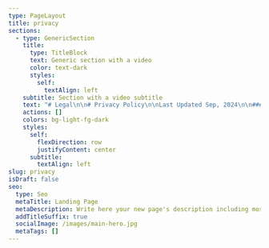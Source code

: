 ```yaml
---
type: PageLayout
title: privacy
sections:
  - type: GenericSection
    title:
      type: TitleBlock
      text: Generic section with a video
      color: text-dark
      styles:
        self:
          textAlign: left
    subtitle: Section with a video subtitle
    text: "# Legal\n\n# Privacy Policy\n\nLast Updated Sep, 2024\n\n#### We take your privacy seriously\n\n\nThis Privacy Policy describes the personal data that we\ncollect, how we obtain the data, how we may use or disclose that data, the\nsecurity measures we have in place to protect this data, and the rights you\nhave with respect to this data.\_\n\nIf you are a resident of California or the European Union\n(EU), European Economic Area (“EEA”), and UK, you may be entitled to certain\nindividual rights under the California Consumer Privacy Act of 2018 \\[as amended\nby the California Privacy Rights Act of 2020 (“CPRA”)] (collectively,\n“CCPA”),\_or the\_General Data Protection Regulation (“GDPR”) and the\nUK Data Protection Act 2018 respectively.\_ Please see our\_[California Privacy\nNotice](https://locusrobotics.com/company/legal/privacy-ccpa)\_or\_[EU/UK Privacy\nNotice](https://locusrobotics.com/company/legal/privacy-europe)\_for your\_[rights](https://locusrobotics.com/company/trust-center/dsar)\_and\nhow to exercise them for users located in California and the EEA and UK.\_\n\n\n#### Collection and Use of Personal Information\n\nThis Privacy Policy covers our privacy practices with\nrespect to the collection, use, and disclosure of information obtained: (i)\nthrough the Wideanchor website at\_[www.americanmedrobotics.com](https://locusrobotics.com/) and\nour other websites and digital properties that link to, or expressly adopt or\nrefer to, this Privacy Policy (hereinafter, collectively our “Websites”); (ii)\nin connection with the use of our autonomous robotics solution (the\n“Subscription Service”) and related support services, including customer\nsuccess and other professional services (the “Support Services”) that we\nprovide to Customers.\_\_\n\nPlease note that data collected in connection with human\nresource functions for our employees and prospective employees are covered by\nour Employee and Applicant Employee Privacy Notice.\_\_\n\n#### For the purposes of this Privacy Policy:\_\n\n*   “Customer”\n         means any entity that purchases a license or subscription to any portion\n         or component of the Services.\_\n\n<!---->\n\n*   “Customer\n         Data” means the Personal Data uploaded into or otherwise made accessible\n         to any portion of the Services by or for Customer or its Users, as further\n         described below.\_\n\n<!---->\n\n*   “Services”\n         shall mean, collectively, the Subscription Service and Support\n         Services.\_\n\n<!---->\n\n*   “User”\n         means an individual authorized by or on behalf of a Customer to access\n         and/or make use of any portion or component of the Services, as further\n         described in the applicable Customer Agreement.\_\n\n<!---->\n\n*   “Visitor”\n         means a visitor to one of the Websites.\_\n\nWhen you interact with the Websites or the Services, you\nconsent to the collection, use, and disclosure of information as described in\nthis Privacy Policy.  If you do not consent to the terms of this Privacy\nPolicy, do not continue to interact with or use the Websites or the\nServices. \_\n\nDue to the global nature of the use of the Websites and\nServices, our privacy practices may vary among the states, countries, and\nregions in which we operate in order to comply with applicable legal\nrequirements.\_\n\nEuropean and UK Residents:  Please see our [EU/UK Privacy\nNotice](https://locusrobotics.com/company/legal/privacy-europe) for residents of the European Union, the European Economic Area,\nUnited Kingdom or Switzerland.\_\n\n#### Website\n\nFor all Visitors, Wideanchor operates as the controller of\nyour Personal Data.\_ The following information applies to the Personal\nData collected by Wideanchor from Visitors of our Website.  For information\nwith regard to the Cookies we collect on our Visitors, please refer to Cookie\nSettings below.\_\n\n#### What Personal Data Do We Collect?\_\n\nWe may collect the following categories of Personal Data\nabout you which are described in more detail below: (A) Personal Data we\ncollect directly from you, (B) Personal Data collected from third parties, (C)\nPersonal Data we collect as you navigate through our Websites, and (D) Personal\nData collected through cookies and other forms of automated collection.\_\n\n#### Personal Data We Collect Directly from You\_\n\nWhen you access, use, and/or interact with our Websites,\nexpress an interest in obtaining additional information about our services,\nrequest a demo, or download certain content, we directly collect information\nyou voluntarily provide to us, which includes:\_\n\n*   Your\n         contact information such as your name, job title, company name, phone\n         number, or email address.\_\n\n<!---->\n\n*   Communications\n         with us, preferences, and other information such as any messages,\n         opinions, and feedback that you provide to us, your User preferences (such\n         as in receiving updates or marketing information), and other information\n         that you share with us when you contact us directly (such as for customer\n         support services); and\_\n\n<!---->\n\n*   Additional\n         Information as otherwise described to you at the point of collection or\n         pursuant to your consent.\_\n\n### Personal Data Collected from Third Parties\_\n\nWideanchor may collect and use information we receive from\nthird parties in connection with your use of the Websites.  For instance, Wideanchor\nmay use a third party for reporting and analytics to measure the effectiveness\nof our Websites and marketing efforts, and to identify areas for\nimprovement.\_\n\nWe also obtain business information and your Personal Data\nfrom third-party sources, as permitted by applicable law, such as the\nfollowing:\_\n\n*   information\n         collected by our marketing service providers on our behalf, which are a\n         variety of marketing lead generation service providers, marketing opt-in\n         lists or data aggregators or professional event organizers;\_\n\n<!---->\n\n*   information\n         shared with us by Wideanchor business partners as part of their referral\n         activities;\_\n\n<!---->\n\n*   public\n         databases or other data you may have made publicly available, such as\n         social media posts on professional networks and social media platforms;\n         and\_\n\n<!---->\n\n*   information\n         shared with us by a third party who recommended you once you have\n         confirmed your agreement for us to keep and process such data (for the\n         purpose of providing you with updates about Wideanchor services).\_\n\nThis Privacy Policy only applies to Personal Data collected\nby our Websites.\_\_We are not responsible for the privacy and security\npractices of other websites or social media platforms or the information they\nmay collect (which may include IP address).\_ You should contact such third\nparties directly to determine their respective privacy policies.\_ Links to\nany other websites or content do not constitute or imply an endorsement or\nrecommendation by us of the linked website, Social Media Platform, and/or content.\_\n\n#### Personal Data We Collect as You Navigate Through the\nWebsites\_\n\nAs you navigate through the Websites, we also collect\ndetails about your visits to our Websites including, but not limited to, your\nIP address, usage patterns, traffic data, location data, logs and other\ncommunication data and the resources that you access, as well as information\nabout your computer and internet connection, including your operating system,\nmobile device and browser type.\_\n\n#### Cookies and Other Forms of Automated Collection\_\n\n### What is a Cookie?\_\n\nA “cookie” is a unique numeric code that we transfer to your\ncomputer so that we can keep track of your interests and/or preferences and\nrecognize you as a return Visitor to the Websites.\_ We may use cookies,\nlog files, pixel tags, web bugs, web beacons, clear GIFs, Local Storage Objects\n(LSOs) such as HTML5 and Flash or other similar technologies to collect\ninformation about the ways you interact with and use the Websites, to support\nand enhance features and functionality, to monitor performance, to personalize\ncontent and experiences, for marketing and analytics, and for other lawful\npurposes.\_\n\nWhen you visit our Websites, we, or an authorized third\nparty may place a small text file called a “cookie” on your computer’s browser\ndirectory.\_ Cookies are designed to collect information, which includes\nPersonal Data, about your online activities over time and across different\nsites.\_\n\nSession-based cookies exist only during one session and\ndisappear from your computer when you close your browser or turn off your\ncomputer.\_ Persistent cookies remain on your computer or device after you\nclose your browser or turn off your computer.\_ You can control the use of\ncookies at the individual browser level, but choosing to disable cookies may\nlimit your use of certain features or functions on our Websites.\_\n\nThe following describes how we use different categories of\ncookies and similar technologies and your options for managing our collection\nof cookies.\_\n\nDifferent Categories of Wideanchor Cookies\_\n\nThe cookies that Wideanchor uses fall into the following\ncategories:\_\n\n*   Necessary:\_Without\n         these cookies, we are unable to provide many services needed for the\n         Websites to function (e.g., essential cookies to help protect the security\n         of the Websites). These cookies are required for the Websites to function,\n         so they are the only category of cookies you cannot refuse.\_\n\n<!---->\n\n*   Performance\n         and Analytics: These cookies track information about how the Website is\n         being used so we can make improvements and report on the Websites’\n         performance. These cookies are designed to enhance the function,\n         performance, and services on the website, and may track behavior of\n         Visitors for analytics and advertising purposes.\_ These cookies may\n         either be first-party cookies (set by Wideanchor) or third-party cookies\n         (set by authorized third parties).\_ Our third-party cookies include\n         the use of Google Analytics, Eloqua, Facebook, and LinkedIn).\_\n\n<!---->\n\n*   Functional\n         Cookies: These are cookies used to enhance the performance of our Websites\n         and to remember information you entered, and choices you made with respect\n         to our Websites, but are not essential to your use of the Websites.\_\n         We may use our own technology or third-party technology, including Eloqua\n         to provide functional cookies.\_\n\n<!---->\n\n*   Advertising\n         Cookies: These third-party cookies are placed by advertising platforms or\n         networks on our Websites in order to track ad performance, and to enable\n         advertising networks to deliver ads that may be relevant to you based upon\n         your activities (referred to as “re-marketing”).\_ For more\n         information on re-marketing, please see “Re-Marketing Activities”\n         below.\_ Wideanchor contracts with third parties such as Facebook and\n         GoogleAds to support the advertising cookies’ purpose.\_\n\n## How Do We Use Cookies?\_\n\nThe cookies we collect help us facilitate a safe interaction\nfor you on our Websites, enhance the function, performance and services on the\nWebsites, provide social media features, and analyze our Website traffic.\_\nWe also allow authorized third parties to use cookies to enhance your use of\nour Websites with social media, advertising, and our analytics partners.\_\nWe use both session-based and persistent cookies on our Websites.\_\n\n## Re-Marketing Activities\_\n\nWe use third-party pixels or web beacons on our Websites to\ntrack activity for web analytics and for re-marketing activities.\_\n“Re-marketing activities” means that our third parties will continue to show\nads to you across the internet, but we will not be collecting any identifiable\ninformation about you through this remarketing system.\_ The third-party\nvendors we use will place cookies on web browsers in order to serve ads based\non past visits to our Websites.\_ This allows us to make special offers and\ncontinue to market our services to those who have shown interest in our\nservice.\_\n\nFor more information, visit the help page for your web\nbrowser or see [http://www.allaboutcookies.org](http://www.allaboutcookies.org/) or\nvisit [www.youronlinechoices.com](http://www.youronlinechoices.com/) for\nmore information about behavioral advertising and online privacy.\n\n\n\n\n\nTo change your cookie settings and preferences for the\nWebsite\n\nPlease refer to your browser tools for specific\ninstructions. Here are a few of the more popular browsers:\n\n\n[Google\nChrome](https://support.google.com/chrome/answer/95647)[Firefox](https://support.mozilla.org/en-US/kb/enable-and-disable-cookies-website-preferences)[Safari](http://help.apple.com/safari/mac/8.0/#/sfri11471)[Microsoft\nEdge](https://privacy.microsoft.com/en-us/windows-10-microsoft-edge-and-privacy)\n\n## How Do We Use the Personal Data Collected?\n\nWe may use Personal Data that we collect about Visitors for\nthe following purposes:\_\n\n*   To\n         protect the security of our Websites.\_\n\n<!---->\n\n*   Enable\n         the sharing of content across various social networks.\_\n\n<!---->\n\n*   Enhance\n         the function, performance, and services on the Websites.\_\n\n<!---->\n\n*   To\n         track the behavior of the Users on the Websites.\_\n\n<!---->\n\n*   To\n         diagnose and resolve technical problems with our Websites.\_\n\n<!---->\n\n*   To\n         improve our Websites.\_\n\n<!---->\n\n*   To\n         fulfill contracts we have with you.\_\n\n<!---->\n\n*   To\n         provide you with information, products, or services that you request from\n         us.\_\n\n<!---->\n\n*   To\n         respond to your inquiries and questions and provide customer\n         service.\_\n\n<!---->\n\n*   To\n         notify you about changes to our Websites or obtain any required\n         consent.\_\n\n<!---->\n\n*   To\n         allow you to participate in interactive features of our Websites, when you\n         choose to do so.\_\n\n<!---->\n\n*   To\n         manage, improve, and foster relationships with third-party service\n         providers, including vendors, suppliers, and parents, affiliates,\n         subsidiaries, and business partners.\_\_\n\n<!---->\n\n*   For\n         industry analysis, benchmarking, analytics, marketing, and other business\n         purposes.\_\n\n<!---->\n\n*   To\n         track your browsing behavior, such as the pages you visited over\n         time.\_\n\n<!---->\n\n*   To\n         comply with our Terms & Conditions.\_\n\n<!---->\n\n*   To\n         comply with any applicable laws and regulations and respond to lawful\n         requests.\_\n\n<!---->\n\n*   For\n         any other purposes disclosed to you at the time we collect your Personal\n         Data and/or pursuant to your consent.\_\n    YOUR CHOICES\_\_\n\n1.  Marketing\n         Communications.\_\_If you do not want to receive marketing and\n         promotional emails from us, you may click on the “unsubscribe” or “Update\n         Subscription Preferences” links in emails we send you to unsubscribe and\n         opt out of marketing email communications or see\_“Contact\n         Information”\_below for more information. \_\n\n<!---->\n\n1.  Text\n         Messages. \_You may sign up to receive text messages from Wideanchor\n         or third-party service providers on behalf of Wideanchor (e.g., text\n         message marketing).  By using our Websites or Services, signing up for\n         text messaging services or otherwise opting in to receive text messages\n         (opting in via short code or entering your phone number into an on-site\n         collection widget), you agree that you have provided Wideanchor or its\n         third-party service providers with prior express written consent to be\n         contacted by text message, including recurring automated promotional and\n         personalized marketing text messages.\_\n\n*   By\n         providing prior express and/or prior express written consent, you agree to\n         receive text messages under the Telephone Consumer Protection Act and\n         related state laws, including by the use of an automatic telephone dialing\n         system (“ATDS”) to deliver text messages to the mobile phone number which\n         you provided to Wideanchor.  While you consent to receive messages sent\n         using an ATDS (or “autodialer”), the foregoing shall not be interpreted to\n         suggest or imply that any or all of Wideanchor mobile messages are sent\n         using an autodialer.  We will use the Personal Data provided by you in\n         connection with the text messaging services in accordance with this\n         Privacy Policy.  Your consent is not a condition of any purchase or use of\n         our Websites and Services and your consent to be contacted as described is\n         voluntary.  The number of text messages you receive may vary based upon\n         the text messaging service(s) you sign up for.  Message and data rates may\n         apply.\_\n\n<!---->\n\n*   You\n         may revoke your consent and opt out to discontinue text messages at any\n         time.  If you no longer want to receive text messages from us, reply STOP\n         (or as otherwise instructed).\_\n\n1.  Opting\n         Out of Direct Marketing by Third Parties.\_ To exercise choices\n         regarding the marketing information you receive, you may also review the\n         following links:\_\_\n\n*   You\n         may opt out of tracking and receiving tailored advertisements on your\n         mobile device by some mobile advertising companies and other similar\n         entities by downloading the App Choices app at\_[www.aboutads.info/appchoices](http://www.aboutads.info/appchoices).\_\n\n<!---->\n\n*   You\n         may opt out of receiving permissible targeted advertisements by using the [NAI Opt-out tool](http://www.networkadvertising.org/choices/)\_available\n         at\_<http://optout.networkadvertising.org/?c=1>\_or\n         visiting About Ads at\_[http://optout.aboutads.info](http://optout.aboutads.info/).\_\n\nYou may also exercise applicable data subject rights as laid\nout in the [EU/UK\nPrivacy Notice](https://locusrobotics.com/company/legal/privacy-europe) or the  [CCPA Privacy Notice](https://locusrobotics.com/company/legal/privacy-ccpa).\_\n\n\nHow Do We Share or Disclose the Personal Data\nCollected?\_\n===========\n\n\nSubject to any applicable data privacy law, or regulation,\nwe may share, disclose, or transfer Personal Data that you provide to us via\nthe Websites, to the following third parties:\_\n\n*   Third-Party\n         Service Providers.\_ We may share your Personal Data with third-party\n         service providers that perform certain functions or services on our behalf\n         (such as to host the Websites, manage databases, perform analyses, process\n         credit card payments, provide customer service, or send communications for\n         us).\_ These third-party service providers are authorized to use your\n         Personal Data only as necessary to provide these services to us.\_ In\n         some instances, we may aggregate Personal Data we collect so third parties\n         do not have access to your identifiable Personal Data to identify you\n         individually.\_\_\_\n\n<!---->\n\n*   Disclosure\n         of Information for Legal and Administrative Reasons.\_ We may disclose\n         your Personal Data without notice: (i) when required by law or to comply\n         with a court order, subpoena, search warrant, or other legal process; (ii)\n         to cooperate or undertake an internal or external investigation or audit;\n         (iii) to comply with legal, regulatory, or administrative requirements of\n         governmental authorities (including, without limitation, requests from the\n         governmental agency authorities to view your Personal Data); (iv) to\n         protect and defend the rights, property, or safety of us, our subsidiaries\n         and affiliates, and any of their officers, directors, employees,\n         attorneys, agents, contractors, and partners, and the consumers generally;\n         (v) to enforce or apply our Terms & Conditions; and (vi) to verify the\n         identity of an individual.\_\n\n<!---->\n\n*   Business\n         Transfers.\_ Your Personal Data may be transferred, sold, or otherwise\n         conveyed (“Conveyed”) to a third party where we: (i) merge with or are\n         acquired by another business entity; (ii) sell all or substantially all of\n         our assets; (iii) are adjudicated bankrupt; or (iv) are liquidated or\n         otherwise reorganize.\_\_\_\n\n<!---->\n\n*   Information\n         Shared with our Subsidiaries and Affiliates.\_ We may share your\n         Personal Data with our subsidiaries and affiliates.\_\n\n<!---->\n\n*   De-Identified\n         or Aggregated Data.\_ We may share your Personal Data on an aggregated\n         basis for any purpose in which your specific Personal Data is blinded,\n         masked, or otherwise not identifiable. \_\n\n<!---->\n\n*   With\n         Your Consent.\_ We may share Personal Data consistent with this\n         Privacy Policy with\_your\_consent.\_\_\n\n\n### Categories of Information Sold\_\n\nWe may sell the below categories of Personal Data.\_ For\npurposes of this Privacy Policy, “sell,” “sold,” or “sale” means the disclosure\nof Personal Data for monetary or other valuable consideration but does not\ninclude, for example, the transfer of Personal Data as an asset that is part of\na merger, bankruptcy, or other disposition of all or any portion of our\nbusiness.\_\_\n\n\n| Category of Information\_         | Examples of Personal Data Disclosed\_                                                                                                                                                                                                                                                                                                                                                                                                                                                                                                                                                          |\n| -------------------------------- | --------------------------------------------------------------------------------------------------------------------------------------------------------------------------------------------------------------------------------------------------------------------------------------------------------------------------------------------------------------------------------------------------------------------------------------------------------------------------------------------------------------------------------------------------------------------------------------------- |\n| Identifying Information\_         | Name, mailing address, email address, phone number, date\n  of birth, and other identifiers.\_                                                                                                                                                                                                                                                                                                                                                                                                                                                                                              |\n| Payment Information\_             | Your name and billing totals for payment and invoice\n  processing.\_ Note that we use third-party payment processors to\n  facilitate your payments and do not store your payment card\n  information.\_                                                                                                                                                                                                                                                                                                                                                                              |\n| Usage and Technical Information\_ | Information about your interaction with our Websites and\n  content on third-party sites or platforms, such as social networking sites\n  (e.g., IP address; browsing history; search history; device information;\n  information about User’s interaction with Websites such as scrolling, clicks,\n  and mouse-overs via cookies, pixel tags, web beacons, transparent GIFs;\n  browser information; operating system and platform; geolocation information;\n  User content (e.g., photos, videos, audio, images, social media /online posts,\n  first-party works).\_ |\n\n\n\nHow Long Do We Keep a Visitor’s Personal Data?\_\n\n\n\nWe may retain a Visitor’s Personal Data for the period of\ntime which is consistent with the original purposes of collection, as\ndetermined in our sole discretion, and in accordance with our record retention\npolicies.  When determining the retention of your Personal Data, we will\nevaluate the amount, nature, and sensitivity of such Personal Data processed,\nthe potential risk of harm from the unauthorized use or disclosure of your\nPersonal Data, and whether we can achieve the purposes of the processing such Personal\nData through other means, as well as applicable legal requirements.  Upon the\nexpiration of the applicable retention period, your Personal Data will be\ndeleted.  Any information we are unable to delete entirely from our systems\nwill have measures in place to prevent any further access and use of such data.\n\n### Services\n\nFor all Customers and Users, Wideanchor operates as the\nprocessor of applicable Customer Data.\_ The following information applies\nto the Personal Data collected by Wideanchor from Customers and Users of our\nServices.  Data subject requests for Customer Data must be made through the\napplicable Customer as the controller of the Customer Data.  Wideanchor will\ncomply with all data subject access requests in accordance with the provisions\nof the applicable contract between the applicable Customer and Wideanchor.\_\n\n\n### What Customer Data Do We Collect?\_\n\nWe collect the following Customer Data from and/or about our\nCustomers and Users (collectively, the “Customer Data”), including:\_\n\n### General\n     information, including a Customer’s company name and address, and the\n     Customer representative’s contact information including name, email\n     address, and telephone number (“General Information”) for billing and\n     contracting purposes.\_\n\n### Information\n     our Customers and Users submit to us in connection with the use of our\n     Services, including the User ID (can be pseudonymized or anonymized), name\n     (optional), picture of the User and language preference.\_\n\n### Server\n     logs in support of the Services, which may contain login and logout times,\n     device identification numbers etc.\_\n\n\nWe also collect information that is not defined as Personal\nData in providing the Services to Customers such as: (1) task data from the\nCustomers’ warehouse management system including Task ID, Task Description,\nTask Type, Task Location and Quantities associated with the task; (2)\nperformance or statistical data derived and/or generated from the operation of\nthe Service, including pick/activity rates, location of picks/activities and\ntiming of when the work is completed (the “Derived Data”).  Such Derived Data\nmay include User IDs if Customer chooses to store and report on Derived Data by\nUser, however, the User ID can be pseudonymized or anonymized.\_ Other than\nfulfilling specific data processing and/or reporting obligations for our\nCustomers pursuant to Customer Agreements, all of this Derived Data collected,\nused, and disclosed will be in aggregate form only and will not identify any\nCustomer or its Users, unless otherwise provided in a Customer Agreement.\_\n\n\nHow Do We Use Customer Data?\_\n\n\n\nWe use Customer Data to provide, maintain, and improve the\nServices, including providing Support Services.\_ Notwithstanding anything\nelse to the contrary in this Privacy Policy, we will not use, disclose, review,\nshare, distribute, transfer, or reference any Customer Data except as permitted\nin the Customer Agreement, or as required by law.\_\n\n## What Cookies Do We Use with the Services?\_\n\nWhen you use the Subscription Service, we use cookies\nto:\_\n\n\n### Authenticate\n     your access to the Subscription Service.\_\n\n\n### Route\n     a browser request to a specific node when multiple nodes are\n     assigned.\_\n\n### Recognize\n     you when you return to the Subscription Service.\_\n\n\nA User may refuse to accept the “remember me” cookie, which\nwill then require a User to provide their username and password to log into the\nSubscription Service.\_\n\n### How Do We Share the Personal Data Collected?\_\n\nAs a processor of Customer Data, we only share the Personal\nData collected in accordance with the Customer’s instructions, as permitted in\nthe applicable Customer Agreement.  Subject to any applicable data privacy and\nprotection law and regulation, we may disclose Customer Data to third parties\nsolely to:\_\n\nComply\n     with any court order or other legal obligation.\_\n----------------------------------------------------------\n\nEnforce\n     or apply the terms of the definitive agreement between Customer and Wideanchor\n     pursuant to which the Customer purchased access to any portion or\n     component of the Services (the “Customer Agreement”).\_\n----------------------------------------------------------------\n\nProtect\n     the rights, property, or safety of Wideanchor, our Customers, Users, or\n     others.\_\n\n\n\n### How Long Do We Keep Customer Data?\_\n\nWe may keep Customer Data for the period of time which is\nagreed upon in the applicable Customer Agreement.\_\n\nCommunication Preferences and Choices Regarding Your\nPersonal Data\_\n--------------\n\nSince each Customer is the controller of the Personal Data\nsubmitted to Wideanchor as a processor, Users and such individuals must contact\nthe applicable Customer administrator with any inquiries about how the Customer\nuses and discloses Personal Data and how to access or correct Personal Data\ncontained in Customer Data.  Wideanchor will comply with all obligations agreed\nto between the relevant Customer and Wideanchor to effectuate any data access\nrights a User may have with respect to Wideanchor’s processing of the relevant\nPersonal Data.\_\n\nFor further information on how to exercise your rights,\nplease see the section above titled “Your Choices” as well as our\nseparate\_[EU/UK\nPrivacy Notice ](https://locusrobotics.com/company/legal/privacy-europe)or [CCPA Privacy Notice](https://locusrobotics.com/company/legal/privacy-ccpa).\_\n\n### International Transfers\_\n\nYour information may be transferred by us, our affiliates\nand/or third parties outside the country in which you are located, including\nthe United States.\_ Such countries may not offer the same level of\nprotection as in other parts of the world in terms of data protection and\nprivacy regulations.\_ By providing us with your information and confirming\nyour consent, you agree to such transfer and/or processing.\_ When we\ntransfer your data outside of the EU/EEA, we will ensure that your data is\ntransferred and processed securely in a manner which provides a degree of\nprotection of your Personal Data similar to the EU/EEA.\_ For further\ninformation, please see our\_[EU/UK Privacy](https://americanmedrobotics.com/privacy-europe)\nNotice for residents of the European Union, the European Economic Area, United\nKingdom, or Switzerland.\_\n\n### Complaints\_\n\nWe are committed to resolving any complaints about our\ncollection or use of your Personal Data.\_ If you would like to make a\ncomplaint regarding this Policy or our practices in relation to your Personal\nData, please contact us at:[ info@americanmedrobotics.com](mailto:info@americanmedrobotics.com)\_\nWe will reply to your complaint as soon as we can and in any event, within\nforty-five (45) days.\_ We hope to resolve any complaint brought to our\nattention, however if you feel that your complaint has not been adequately\nresolved, you reserve the right to contact your local data protection\nsupervisory authority.\_ The services of EU DPAs are provided at no cost to\nyou.\_\n\n### Data Retention\_\n\nWe will retain information for as long as needed to provide\nyou with goods and services, and as necessary to comply with our legal\nobligations, resolve disputes, and enforce our policies.\_ We will retain\nand use information as necessary to comply with our legal obligations, resolve\ndisputes, and enforce our agreements.\_ In accordance with our routine\nrecord keeping, we may delete certain records that contain information you have\nsubmitted to us.\_ We are under no obligation to store such information\nindefinitely and disclaim any liability arising out of, or related to, the\ndestruction of such information.\_\n\n### Security Statement\_\n\nTo prevent Personal Data from loss, misuse and unauthorized\naccess, disclosure, alteration, or destruction, to maintain data accuracy, and\nto ensure the appropriate use of Personal Data, we employ administrative,\ntechnical, and organizational measures that are reasonably designed to help\nsafeguard the information we collect.\_ Only authorized Wideanchor\npersonnel have access to the Personal Data, including server logs and cookie\nutilization data, that we collect.\_ These individuals are required to\nfollow strict security policies and procedures.\_ Wideanchor may use\nencryption, secure socket layer, firewall, password protection and other\nphysical and logical security measures to help prevent unauthorized access to\nsuch.\_ Wideanchor may also place internal restrictions on who in the\ncompany may access data to help prevent unauthorized access to such\ninformation.\_\n\nUnfortunately, no data transmission over the Internet or\ndata storage system can be guaranteed to be 100% secure.\_ Therefore,\ndespite our efforts, we cannot guarantee its absolute security.\_ We do not\nwarrant or represent that Personal Data you provide will be protected against\nloss, misuse, or alteration by third parties.\_\n\nIf you use the Websites or the Services, you are responsible\nfor maintaining the confidentiality of any of your access credentials,\nincluding any password.\_ You are responsible for restricting access to\nyour computer, and you agree to accept responsibility for all activities that\noccur under your access credentials.\_ We cannot secure any Personal Data\nthat you release on your own, that you request us to release or that is\nreleased through another third party to whom you’ve given access.\_\n\nWhere required under applicable law or by contract, we will\nnotify the appropriate parties or individuals of any loss, misuse and\nunauthorized access, disclosure, alteration, or destruction of Personal Data so\nthat such parties or individuals can take the appropriate actions for the due\nprotection of their rights.\_ If such Personal Data is information of a\nWideanchor Customer, we will notify such Customer and coordinate with them\nregarding any required notices to particular individuals, including any Users.\_\nPlease report any known or suspected security violations at\_<info@americanmedrobotics.com>.\n\n### Your California Privacy Rights\_\n\nIf you are a California resident, the CCPA and California\nCivil Code Section 1798.83 permits you to request information regarding the\ndisclosure of your Personal Data to third parties for their direct marketing\npurposes, among other rights.\_ To learn more about your California privacy\nrights, please read our [CCPA\nPrivacy Notice](https://americanmedrobotics.com/privacy-ccpa).\_\n\n\n\n\n\nThird-Party Websites and Applications\_\n\n\n\n\n\nThe Website or Services may link to other websites or\nresources that are not owned or controlled by Wideanchor (“External\nWebsites”).\_ Such links do not constitute an endorsement by Wideanchor of\nthose External Websites.\_ You acknowledge that Wideanchor is providing\nthese links to you only as a convenience, and further agree that Wideanchor is\nnot responsible for the content of such External Websites.\_ Your use of\nExternal Websites is subject to the terms of use and privacy policies located\non the applicable External Website.\_ We encourage you to be aware when\nleaving our Websites or Services and to read the privacy statements of External\nWebsites that collect your Personal Data.\_\n\n### Children’s Privacy\_\n\n\nWe recognize the importance of protecting the privacy and\nsafety of children.\_ The Websites and Services are not intended for\nchildren under thirteen (13) years of age.\_ We do not knowingly collect\nPersonal Data from children under thirteen (13).\_ Anyone under thirteen\n(13) should not use the Wideanchor Websites or Services.\_ If we learn we\nhave collected or received Personal Data from a child under thirteen (13)\nwithout verification of parental consent, we will delete that information.\_\nIf you believe we might have any information from or about a child under\nthirteen (13), please contact us as set forth below.\_\n\n#### “Do Not Track” Signals\_\n\n​​We\_do not\_support “Do Not Track.”\_ Do Not\nTrack is a preference you can set in your web browser to inform websites that\nyou do not want to be tracked.\_ You can enable or disable “Do Not Track”\nby visiting the “Preferences” or “Settings” page of your web browser.\_ Do\nNot Track is different from Global Privacy Controls (“GPC”), which may notify\nwebsites of consumers’ privacy preferences regarding the sale or sharing of\npersonal Information, or the use of sensitive personal information.\_\n\n\n\n\n\n\_\n\n\n\n\n\nDifficulty Accessing Our Privacy Policy\_\n\n\n\n\n\nIndividuals with disabilities who are unable to usefully\naccess this Privacy Policy or our separate EU/UK and California Privacy Notices\nonline may contact us to inquire how they can obtain a copy of such policies in\nanother, more easily readable format.\_\n\n\n\n\n\nChanges to Our Privacy Policy\_\n\n\n\n\n\nWe reserve the right to update or change this Privacy Policy\nfrom time to time.\_ If Wideanchor Group LLC’ Privacy Policy is updated, we\nwill notify you by posting the new Privacy Policy on this web page and updating\nthe revision date above (and obtain your consent where required).\_ Except\nwhere express consent is required by applicable law, Customer Agreements or End\nUser License Agreements, your continued use of the Websites and/or Services is\ndeemed to be acceptance of any updates or changes we make to this Privacy\nPolicy.  Accordingly, we ask that you review the Privacy Policy periodically\nfor any updates or changes that we may have made.\_\n\n\n\n\n\nContact Information\_\n\n\n\n\n\nIf you have any questions about this Privacy Policy or our\nprivacy practices, contact us at:\_\n\n\n\n\n\nWideanchor Group LLC American Med Robotics \n1650 Secretariat Gait Way, Suwanee GA 30024 \n\nAttn: Data Privacy\_ Email: [info@americanmedrobotics.com\_](mailto:info@americanmedrobotics.com)\n\n\n\n\n\n\_\n\n\n\n\n\n\n\n"
    actions: []
    colors: bg-light-fg-dark
    styles:
      self:
        flexDirection: row
        justifyContent: center
      subtitle:
        textAlign: left
slug: privacy
isDraft: false
seo:
  type: Seo
  metaTitle: Landing Page
  metaDescription: Write here your new page's description including most relevant keywords.
  addTitleSuffix: true
  socialImage: /images/main-hero.jpg
  metaTags: []
---
```

